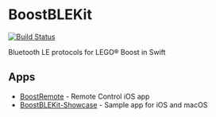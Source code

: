 # BoostBLEKit

[![Build Status](https://travis-ci.org/bricklife/BoostBLEKit.svg?branch=master)](https://travis-ci.org/bricklife/BoostBLEKit)

Bluetooth LE protocols for LEGO® Boost in Swift

## Apps
- [BoostRemote](https://github.com/bricklife/BoostRemote) - Remote Control iOS app
- [BoostBLEKit-Showcase](https://github.com/bricklife/BoostBLEKit-Showcase) - Sample app for iOS and macOS
